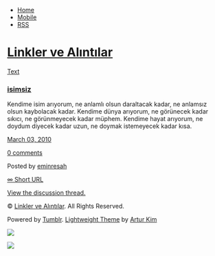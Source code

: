 -   [Home](/)
-   [Mobile](/mobile)
-   [RSS](http://eminresah.tumblr.com/rss)

[Linkler ve Alıntılar](/)
=========================

[Text](http://eminresah.tumblr.com/post/423182314/isimsiz)

### [isimsiz](http://eminresah.tumblr.com/post/423182314/isimsiz)

Kendime isim arıyorum, ne anlamlı olsun daraltacak kadar, ne anlamsız
olsun kaybolacak kadar. Kendime dünya arıyorum, ne görünecek kadar
sıkıcı, ne görünmeyecek kadar müphem. Kendime hayat arıyorum, ne doydum
diyecek kadar uzun, ne doymak istemeyecek kadar kısa.

[March 03, 2010](http://eminresah.tumblr.com/post/423182314/isimsiz)

[0
comments](http://eminresah.tumblr.com/post/423182314/isimsiz#disqus_thread)

Posted by [eminresah](http://eminresah.tumblr.com/)

[∞ Short URL](http://tmblr.co/ZWS1OyPEJ-g)

[View the discussion thread.](http://erblog.disqus.com/?url=ref)

© [Linkler ve Alıntılar](/). All Rights Reserved.

Powered by [Tumblr](http://tumblr.com). [Lightweight
Theme](http://www.tumblr.com/theme/10820) by [Artur
Kim](http://arturkim.com)

![](https://px.srvcs.tumblr.com/impixu?T=1434918898&J=eyJ0eXBlIjoidXJsIiwidXJsIjoiaHR0cDpcL1wvZW1pbnJlc2FoLnR1bWJsci5jb21cL3Bvc3RcLzQyMzE4MjMxNFwvaXNpbXNpeiIsInJlcXR5cGUiOjAsInJvdXRlIjoiXC9wb3N0XC86aWRcLzpzdW1tYXJ5Iiwibm9zY3JpcHQiOjF9&U=FNPCIFHMKF&K=0f5ff2ed9e3201554f6752505960b6a9c319b71bae4e5343b00b7dd6f0926c6b&R=)

![](https://px.srvcs.tumblr.com/impixu?T=1434918898&J=eyJ0eXBlIjoicG9zdCIsInVybCI6Imh0dHA6XC9cL2VtaW5yZXNhaC50dW1ibHIuY29tXC9wb3N0XC80MjMxODIzMTRcL2lzaW1zaXoiLCJyZXF0eXBlIjowLCJyb3V0ZSI6IlwvcG9zdFwvOmlkXC86c3VtbWFyeSIsInBvc3RzIjpbeyJwb3N0aWQiOiI0MjMxODIzMTQiLCJibG9naWQiOiIzNjQ4MDI4Iiwic291cmNlIjozM31dLCJub3NjcmlwdCI6MX0=&U=MHECOMNPDB&K=e731298d683f2f72464ae57fb724c28ba68ecc015916f774ad6a7216989fbf73&R=)

